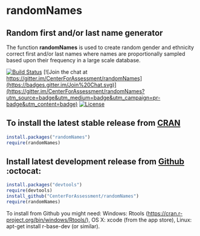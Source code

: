 randomNames
===========


Random first and/or last name generator
---------------------------------------

The function **randomNames** is used to create random gender and ethnicity correct first and/or last names where names are proportionally sampled based upon their 
frequency in a large scale database. 

[![Build Status](https://travis-ci.org/CenterForAssessment/randomNames.svg?branch=master)](https://travis-ci.org/CenterForAssessment/randomNames) [![Join the chat at https://gitter.im/CenterForAssessment/randomNames](https://badges.gitter.im/Join%20Chat.svg)](https://gitter.im/CenterForAssessment/randomNames?utm_source=badge&utm_medium=badge&utm_campaign=pr-badge&utm_content=badge) [![License](http://img.shields.io/badge/license-GPL%203-brightgreen.svg?style=flat)](https://github.com/CenterForAssessment/randomNames/blob/master/LICENSE.md)


To install the latest stable release from [CRAN](https://cran.r-project.org/package=randomNames)
---------------------------

```R
install.packages("randomNames")
require(randomNames)
```


Install latest development release from [Github](https://github.com/CenterForAssessment/randomNames/) :octocat:
----------------------------------------------

```R
install.packages("devtools")
require(devtools)
install_github("CenterForAssessment/randomNames")
require(randomNames)
```

To install from Github you might need: Windows: Rtools (https://cran.r-project.org/bin/windows/Rtools/), OS X: xcode (from the app store),
Linux: apt-get install r-base-dev (or similar).
